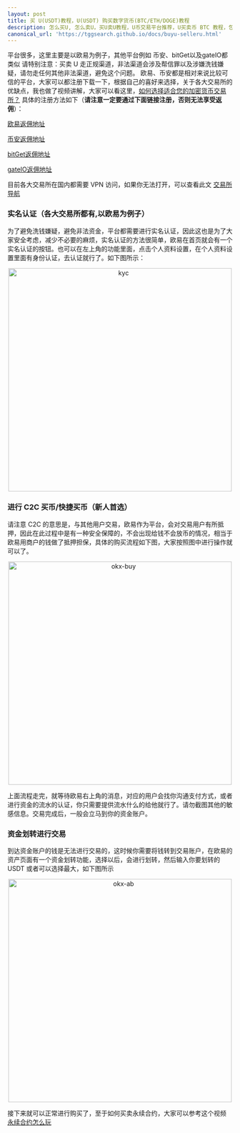 ```yaml
---
layout: post
title: 买 U(USDT)教程，U(USDT) 购买数字货币(BTC/ETH/DOGE)教程
description: 怎么买U, 怎么卖U，买U卖U教程，U币交易平台推荐，U买卖币 BTC 教程，包括注册，返佣，实名以及出入金方法
canonical_url: 'https://tggsearch.github.io/docs/buyu-selleru.html'
---
```

平台很多，这里主要是以欧易为例子，其他平台例如 币安、bitGet以及gateIO都类似
请特别注意：买卖 U 走正规渠道，非法渠道会涉及帮信罪以及涉嫌洗钱嫌疑，请勿走任何其他非法渠道，避免这个问题。
欧易、币安都是相对来说比较可信的平台，大家可以都注册下载一下，根据自己的喜好来选择，关于各大交易所的优缺点，我也做了视频讲解，大家可以看这里，[如何选择适合您的加密货币交易所？](./302.html?target=https://www.youtube.com/watch?v=e5eqMJAFkPs&t=10s) 具体的注册方法如下（<b>请注意一定要通过下面链接注册，否则无法享受返佣</b>）：

[欧易返佣地址](./302.html?target=https://www.okx.com/join/79153417)

[币安返佣地址](./302.html?target=https://accounts.binance.com/register?ref=G1Q331LS)

[bitGet返佣地址](./302.html?target=https://partner.bitget.com/bg/ml6l51911687837747447)

[gateIO返佣地址](./302.html?target=https://www.gate.io/signup/UllHXA0J/ab10?ref_type=103)

目前各大交易所在国内都需要 VPN 访问，如果你无法打开，可以查看此文 [交易所导航](./coins-index.html)

### 实名认证（各大交易所都有,以欧易为例子）
为了避免洗钱嫌疑，避免非法资金，平台都需要进行实名认证，因此这也是为了大家安全考虑，减少不必要的麻烦，实名认证的方法很简单，欧易在首页就会有一个实名认证的按钮。也可以在左上角的功能里面，点击个人资料设置，在个人资料设置里面有身份认证，去认证就行了。如下图所示：

<div align=center>
    <img alt="kyc" src="https://cdn.jsdelivr.net/gh/tggsearch/tggSearch.github.io/assets/img/ok-kyc.png" height="500"/>
</div>

### 进行 C2C 买币/快捷买币（新人首选）
请注意 C2C 的意思是，与其他用户交易，欧易作为平台，会对交易用户有所抵押，因此在此过程中是有一种安全保障的，不会出现给钱不会放币的情况，相当于欧易用商户的钱做了抵押担保，具体的购买流程如下图，大家按照图中进行操作就可以了。

<div align=center>
    <img alt="okx-buy" src="https://cdn.jsdelivr.net/gh/tggsearch/tggSearch.github.io/assets/img/okx-buy.png" height="500"/>
</div>

上面流程走完，就等待欧易右上角的消息，对应的用户会找你沟通支付方式，或者进行资金的流水的认证，你只需要提供流水什么的给他就行了。请勿截图其他的敏感信息。交易完成后，一般会立马到你的资金账户。

### 资金划转进行交易
到达资金账户的钱是无法进行交易的，这时候你需要将钱转到交易账户，在欧易的资产页面有一个资金划转功能，选择以后，会进行划转，然后输入你要划转的 USDT 或者可以选择最大，如下图所示

<div align=center>
    <img  alt="okx-ab" src="https://cdn.jsdelivr.net/gh/tggsearch/tggSearch.github.io/assets/img/okx-ab.png" height="500"/>
</div>

接下来就可以正常进行购买了，至于如何买卖永续合约，大家可以参考这个视频 [永续合约怎么玩](./302.html?target=https://www.youtube.com/watch?v=SJ2vnMhZTbk&t=6s)